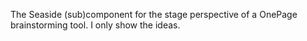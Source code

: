 The Seaside (sub)component for the stage perspective of a OnePage brainstorming tool.  I only show the ideas. 